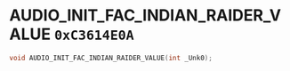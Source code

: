 # AUDIO_INIT_FAC_INDIAN_RAIDER_VALUE `0xC3614E0A`

```cpp
void AUDIO_INIT_FAC_INDIAN_RAIDER_VALUE(int _Unk0);
```